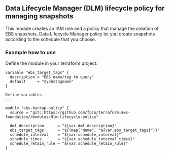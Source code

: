 ## Data Lifecycle Manager (DLM) lifecycle policy for managing snapshots

This module creates an IAM role and a policy that manage the creation of EBS snapshots, Data Lifecycle Manager policy let you create snapshots according to the schedule that you choose.

### Example how to use

Define the module in your terraform project:
```
variable "ebs_target_tags" {
  description = "EBS name/tag to query"
  default     = "myebstagname"
}

Define variables
...

module "ebs-backup-policy" {
  source = "git::https://github.com/fpco/terraform-aws-foundation//modules/dlm-lifecycle-policy"

  dml_description      = "${var.dml_description}"
  ebs_target_tags      = "${(map("Name", "${var.ebs_target_tags}")}"
  schedule_interval    = "${var.schedule_interval}"
  schedule_times       = "${var.schedule_interval_times}"
  schedule_retain_rule = "${var.schedule_retain_rule}"
}
```
